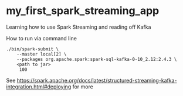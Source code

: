 # my_first_spark_streaming_app
Learning how to use Spark Streaming and reading off Kafka


How to run via command line

```
./bin/spark-submit \
    --master local[2] \
    --packages org.apache.spark:spark-sql-kafka-0-10_2.12:2.4.3 \
    <path to jar>
     100
```

See https://spark.apache.org/docs/latest/structured-streaming-kafka-integration.html#deploying for more